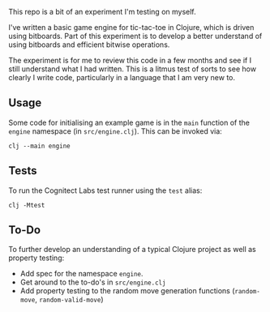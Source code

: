 This repo is a bit of an experiment I'm testing on myself.

I've written a basic game engine for tic-tac-toe in Clojure, which is driven using bitboards. Part of this experiment is to develop a better understand of using bitboards and efficient bitwise operations.

The experiment is for me to review this code in a few months and see if I still understand what I had written. This is a litmus test of sorts to see how clearly I write code, particularly in a language that I am very new to.


## Usage

Some code for initialising an example game is in the `main` function of the `engine` namespace (in `src/engine.clj`). This can be invoked via:

```shell
clj --main engine
```


## Tests

To run the Cognitect Labs test runner using the `test` alias:

```shell
clj -Mtest
```

## To-Do

To further develop an understanding of a typical Clojure project as well as property testing:
- Add spec for the namespace `engine`.
- Get around to the to-do's in `src/engine.clj`
- Add property testing to the random move generation functions (`random-move`, `random-valid-move`)